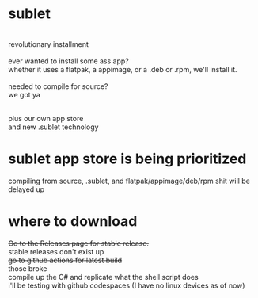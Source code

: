# sublet
<br>revolutionary installment
<br>
<br>ever wanted to install some ass app?
<br>whether it uses a flatpak, a appimage, or a .deb or .rpm, we'll install it.
<br>
<br>needed to compile for source?
<br>we got ya

<br>plus our own app store
<br>and new .sublet technology

# sublet app store is being prioritized
compiling from source, .sublet, and flatpak/appimage/deb/rpm shit will be delayed up

# where to download
~~Go to the Releases page for stable release.~~
<br>stable releases don't exist up
<br>~~go to github actions for latest build~~
<br> those broke
<br> compile up the C# and replicate what the shell script does
<br> i'll be testing with github codespaces (I have no linux devices as of now)
